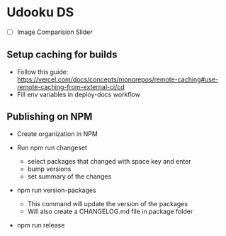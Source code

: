 # Udooku DS

- [ ] Image Comparision Slider

## Setup caching for builds
- Follow this guide: https://vercel.com/docs/concepts/monorepos/remote-caching#use-remote-caching-from-external-ci/cd
- Fill env variables in deploy-docs workflow


## Publishing on NPM
- Create organization in NPM
- Run npm run changeset
    - select packages that changed with space key and enter
    - bump versions
    - set summary of the changes

- npm run version-packages
    - This command will update the version of the packages
    - Will also create a CHANGELOG.md file in package folder

- npm run release